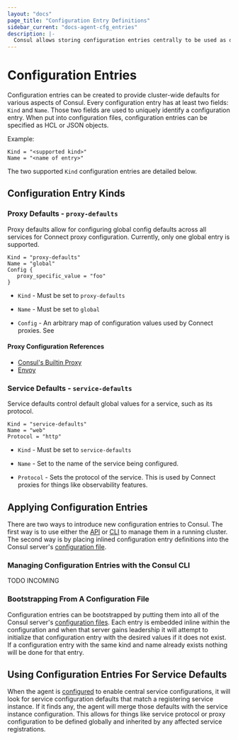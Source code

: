 ```yaml
---
layout: "docs"
page_title: "Configuration Entry Definitions"
sidebar_current: "docs-agent-cfg_entries"
description: |-
  Consul allows storing configuration entries centrally to be used as defaults for configuring other aspects of Consul.
---
```


# Configuration Entries

Configuration entries can be created to provide cluster-wide defaults for various aspects of Consul. Every configuration
entry has at least two fields: `Kind` and `Name`. Those two fields are used to uniquely identify a configuration entry.
When put into configuration files, configuration entries can be specified as HCL or JSON objects.

Example:

```hcl
Kind = "<supported kind>"
Name = "<name of entry>"
```

The two supported `Kind` configuration entries are detailed below.

## Configuration Entry Kinds

### Proxy Defaults - `proxy-defaults`

Proxy defaults allow for configuring global config defaults across all services for Connect proxy configuration. Currently,
only one global entry is supported.

```hcl
Kind = "proxy-defaults"
Name = "global"
Config {
   proxy_specific_value = "foo"
}
```

* `Kind` - Must be set to `proxy-defaults`

* `Name` - Must be set to `global`

* `Config` - An arbitrary map of configuration values used by Connect proxies. See

#### Proxy Configuration References

* [Consul's Builtin Proxy](/docs/connect/configuration.html#built-in-proxy-options)
* [Envoy](/docs/connect/proxies/envoy.html#bootstrap-configuration)

### Service Defaults - `service-defaults`

Service defaults control default global values for a service, such as its protocol.

```hcl
Kind = "service-defaults"
Name = "web"
Protocol = "http"
```

* `Kind` - Must be set to `service-defaults`

* `Name` - Set to the name of the service being configured.

* `Protocol` - Sets the protocol of the service. This is used by Connect proxies for things like observability features.

## Applying Configuration Entries

There are two ways to introduce new configuration entries to Consul. The first way is to use either the [API](/api/config.html) or [CLI](/docs/commands/config.html) to manage
them in a running cluster. The second way is by placing inlined configuration entry definitions into the Consul server's
[configuration file](/docs/agent/options.html#config_entries_bootstrap).

### Managing Configuration Entries with the Consul CLI

TODO INCOMING

### Bootstrapping From A Configuration File

Configuration entries can be bootstrapped by putting them into all of the Consul server's [configuration files](/docs/agent/options.html#config_entries_bootstrap).
Each entry is embedded inline within the configuration and when that server gains leadership it will attempt to initialize that
configuration entry with the desired values if it does not exist. If a configuration entry with the same kind and name already exists
nothing will be done for that entry.


## Using Configuration Entries For Service Defaults

When the agent is [configured](/docs/agent/options.html#enable_central_service_config) to enable central service configurations,
it will look for service configuration defaults that match a registering service instance. If it finds any, the agent will merge
those defaults with the service instance configuration. This allows for things like service protocol or proxy configuration to
be defined globally and inherited by any affected service registrations.
